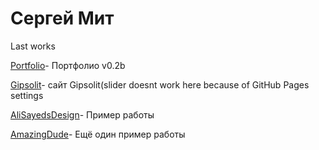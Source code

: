 

# Сергей Мит
Last works

[Portfolio](https://sergmitmin.github.io/port/ "Port")- Портфолио v0.2b

[Gipsolit](https://sergmitmin.github.io/Walls/ "Walls")-  сайт Gipsolit(slider doesnt work here because of GitHub Pages settings

[AliSayedsDesign](https://sergmitmin.github.io/AliSayedsDesign/ "AliSayed")-  Пример работы

[AmazingDude](https://sergmitmin.github.io/AmazingDude/ "AmazingDude")-  Ещё один пример работы

